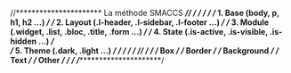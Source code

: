 //********************** La méthode SMACCS *********************//
/*                                                              */
/*                                                              */
/*      1. Base (body, p, h1, h2 ...)                           */
/*      2. Layout (.l-header, .l-sidebar, .l-footer ...)        */
/*      3. Module (.widget, .list, .bloc, .title, .form ...)    */
/*      4. State (.is-active, .is-visible, .is-hidden ...)      */   
/*      5. Theme (.dark, .light ...)                            */
/*                                                              */
/*                                                              */
/****************************************************************/
/*                                                              */
/*                              Box                             */
/*                             Border                           */
/*                           Background                         */
/*                             Text                             */
/*                             Other                            */
/*                                                              */
/****************************************************************/